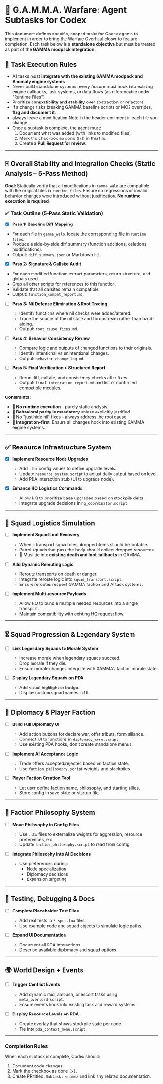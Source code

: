 # 🧠 G.A.M.M.A. Warfare: Agent Subtasks for Codex

This document defines specific, scoped tasks for Codex agents to implement in order to bring the Warfare Overhaul closer to feature completion. Each task below is a **standalone objective** but must be treated as part of the **GAMMA modpack integration**.  

## 📜 Task Execution Rules  
- All tasks must **integrate with the existing GAMMA modpack and Anomaly engine systems**.  
- Never build standalone systems: every feature must hook into existing engine callbacks, task systems, or data flows (as referencable under "Runtime Files")
- Prioritize **compatibility and stability** over abstraction or refactors.  
- If a change risks breaking GAMMA baseline scripts or MO2 overrides, **flag and document it**.
- always leave a modification Note in the header comment in each file you change
- Once a subtask is complete, the agent must:  
  1. Document what was added (with links to modified files).  
  2. Mark the checkbox as done ([x]) in this file.  
  3. Create a **Pull Request for review**.  

---

## 🀄 Overall Stability and Integration Checks (Static Analysis – 5-Pass Method)

**Goal:** Statically verify that all modifications in `gamma_walo` are compatible with the original files in `runtime files`. Ensure no regressions or invalid behavior changes were introduced without justification. **No runtime execution is required.**  

### ✅ Task Outline (5-Pass Static Validation)
 - [x] **Pass 1: Baseline Diff Mapping**
  - For each file in `gamma_walo`, locate the corresponding file in `runtime files`.  
  - Produce a side-by-side diff summary (function additions, deletions, modifications).  
  - Output: `diff_summary.json` or Markdown list.  

 - [x] **Pass 2: Signature & Callsite Audit**
  - For each modified function: extract parameters, return structure, and globals used.  
  - Grep all other scripts for references to this function.  
  - Validate that all callsites remain compatible.  
  - Output: `function_compat_report.md`.  

- [ ] **Pass 3: Nil Defense Elimination & Root Tracing**  
  - Identify functions where nil checks were added/altered.  
  - Trace the source of the nil state and fix upstream rather than band-aiding.  
  - Output: `root_cause_fixes.md`.  

- [ ] **Pass 4: Behavior Consistency Review**  
  - Compare logic and outputs of changed functions to their originals.  
  - Identify intentional vs unintentional changes.  
  - Output: `behavior_change_log.md`.  

- [ ] **Pass 5: Final Verification + Structured Report**  
  - Rerun diff, callsite, and consistency checks after fixes.  
  - Output: `final_integration_report.md` and list of confirmed compatible modules.  

**Constraints:**  
- 🚫 **No runtime execution** – purely static analysis.  
- 🧠 **Behavioral parity is mandatory** unless explicitly justified.  
- 🧽 No "just hide nil" fixes – always address the root cause.  
- 🔗 **Integration-first:** Ensure all changes hook into existing GAMMA engine systems.

---

## ✅ Resource Infrastructure System

- [x] **Implement Resource Node Upgrades**  
  - Add `.ltx` config values to define upgrade levels.  
  - Update `resource_system.script` to adjust daily output based on level.  
  - Add PDA interaction stub (UI to upgrade node).  

- [x] **Enhance HQ Logistics Commands**  
  - Allow HQ to prioritize base upgrades based on stockpile delta.  
  - Integrate upgrade decisions in `hq_coordinator.script`.  

---

## 🚚 Squad Logistics Simulation

- [ ] **Implement Squad Loot Recovery**  
  - When a transport squad dies, dropped items should be lootable.  
  - Patrol squads that pass the body should collect dropped resources.  
  - 🔗 Must tie into **existing death and loot callbacks** in GAMMA.  

- [ ] **Add Dynamic Rerouting Logic**  
  - Reroute transports on death or danger.  
  - Integrate reroute logic into `squad_transport.script`.  
  - Ensure reroutes respect GAMMA faction and AI task systems.  

- [ ] **Implement Multi-resource Payloads**  
  - Allow HQ to bundle multiple needed resources into a single transport.  
  - Maintain compatibility with existing HQ request flow.

---

## 🎖️ Squad Progression & Legendary System

- [ ] **Link Legendary Squads to Morale System**  
  - Increase morale when legendary squads succeed.  
  - Drop morale if they die.  
  - Ensure morale changes integrate with GAMMA’s faction morale state.  

- [ ] **Display Legendary Squads on PDA**  
  - Add visual highlight or badge.  
  - Display custom squad names in UI.  

---

## 🤝 Diplomacy & Player Faction

- [ ] **Build Full Diplomacy UI**  
  - Add action buttons for declare war, offer tribute, form alliance.  
  - Connect UI to functions in `diplomacy_core.script`.  
  - Use existing PDA hooks, don’t create standalone menus.  

- [ ] **Implement AI Acceptance Logic**  
  - Trade offers accepted/rejected based on faction state.  
  - Use `faction_philosophy.script` weights and stockpiles.  

- [ ] **Player Faction Creation Tool**  
  - Let user define faction name, philosophy, and starting allies.  
  - Store config in save state or startup file.  

---

## 🧠 Faction Philosophy System

- [ ] **Move Philosophy to Config Files**  
  - Use `.ltx` files to externalize weights for aggression, resource preferences, etc.  
  - Update `faction_philosophy.script` to read from config.  

- [ ] **Integrate Philosophy into AI Decisions**  
  - Use preferences during:  
    - Node specialization  
    - Diplomacy decisions  
    - Expansion targeting  

---

## 🔧 Testing, Debugging & Docs

- [ ] **Complete Placeholder Test Files**  
  - Add real tests to `*_spec.lua` files.  
  - Use example node and squad objects to simulate logic paths.  

- [ ] **Expand UI Documentation**  
  - Document all PDA interactions.  
  - Describe available diplomacy and squad options.  

---

## 🌍 World Design + Events

- [ ] **Trigger Conflict Events**  
  - Add dynamic raid, ambush, or escort tasks using `meta_overlord.script`.  
  - Ensure events hook into existing task and reward systems.  

- [ ] **Display Resource Levels on PDA**  
  - Create overlay that shows stockpile state per node.  
  - Tie into `pda_context_menu.script`.  

---

### Completion Rules  
When each subtask is complete, Codex should:  
1. Document code changes.  
2. Mark the checkbox as done `[x]`.  
3. Create PR titled: `Subtask: <name>` and link any related documentation.  
